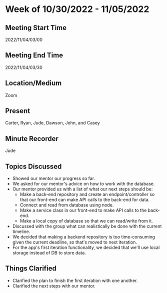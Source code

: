 # Week of 10/30/2022 - 11/05/2022

## Meeting Start Time
2022/11/04/03/00

## Meeting End Time
2022/11/04/03/30

## Location/Medium
Zoom

## Present
Carter, Ryan, Jude, Dawson, John, and Casey

## Minute Recorder
Jude

## Topics Discussed
- Showed our mentor our progress so far.
- We asked for our mentor's advice on how to work with the database.
- Our mentor provided us with a list of what our next steps should be: 
  - Make a back-end repository and create an endpoint/controller so that our front-end can make API calls to the back-end for data.
  - Connect and read from database using node.
  - Make a service class in our front-end to make API calls to the back-end.
  - Make a local copy of database so that we can read/write from it.
- Discussed with the group what can realistically be done with the current timeline.
- We decided that making a backend repository is too time-consuming given the current deadline, so that's moved to next iteration.
- For the app's first iteration functionality, we decided that we'll use local storage instead of DB to store data.

## Things Clarified
- Clarified the plan to finish the first iteration with one another.
- Clarified the next steps with our mentor.
